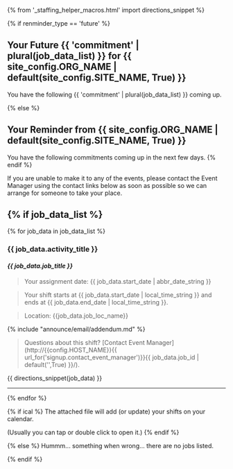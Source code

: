 {% from '_staffing_helper_macros.html' import directions_snippet %}

{% if renminder_type == 'future' %}
## Your Future {{ 'commitment' | plural(job_data_list) }} for {{ site_config.ORG_NAME | default(site_config.SITE_NAME, True) }}

You have the following {{ 'commitment' | plural(job_data_list) }} coming up.

{% else %}
## Your Reminder from {{ site_config.ORG_NAME | default(site_config.SITE_NAME, True) }}

You have the following commitments coming up in the next few days.
{% endif %}

If you are unable to make it to any of the events, please contact the Event Manager using the 
contact links below as soon as possible so we can arrange for someone to take your place.

{% if job_data_list %}
---
{% for job_data in job_data_list %}

### {{ job_data.activity_title }}
#### _{{ job_data.job_title }}_

> Your assignment date: {{ job_data.start_date | abbr_date_string }}

> Your shift starts at {{ job_data.start_date | local_time_string }}
> and ends at {{ job_data.end_date | local_time_string }}.

> Location: {{job_data.job_loc_name}}  

{% include "announce/email/addendum.md" %}

> Questions about this shift? [Contact Event Manager](http://{{config.HOST_NAME}}{{ url_for('signup.contact_event_manager')}}{{ job_data.job_id | default('',True) }}/).

{{ directions_snippet(job_data) }}

---
{% endfor %}

{% if ical %}
The attached file will add (or update) your shifts on your calendar. 

(Usually you can tap or double click to open it.)
{% endif %}

{% else %}
Hummm... something when wrong... there are no jobs listed.

{% endif %}

